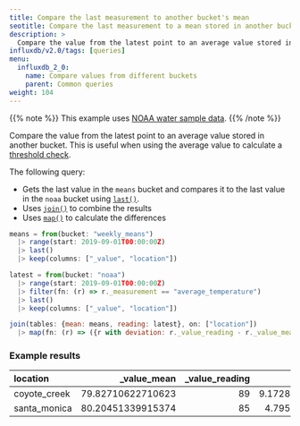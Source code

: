 ```yaml
---
title: Compare the last measurement to another bucket's mean
seotitle: Compare the last measurement to a mean stored in another bucket
description: >
  Compare the value from the latest point to an average value stored in another bucket. This is useful when using the average value to calculate a threshold check.
influxdb/v2.0/tags: [queries]
menu:
  influxdb_2_0:
    name: Compare values from different buckets
    parent: Common queries
weight: 104
---
```


{{% note %}}
This example uses [NOAA water sample data](/influxdb/v2.0/reference/sample-data/#noaa-water-sample-data).
{{% /note %}}

Compare the value from the latest point to an average value stored in another bucket. This is useful when using the average value to calculate a [threshold check](/influxdb/v2.0/monitor-alert/checks/create/#threshold-check).

The following query:
  - Gets the last value in the `means` bucket and compares it to the last value in the `noaa` bucket using [`last()`](/influxdb/v2.0/reference/flux/stdlib/built-in/transformations/selectors/last/).
  - Uses [`join()`](/influxdb/v2.0/reference/flux/stdlib/built-in/transformations/join/) to combine the results
  - Uses [`map()`](/influxdb/v2.0/reference/flux/stdlib/built-in/transformations/map/) to calculate the differences

  ```js
  means = from(bucket: "weekly_means")
    |> range(start: 2019-09-01T00:00:00Z)
    |> last()
    |> keep(columns: ["_value", "location"])

  latest = from(bucket: "noaa")
    |> range(start: 2019-09-01T00:00:00Z)
    |> filter(fn: (r) => r._measurement == "average_temperature")
    |> last()
    |> keep(columns: ["_value", "location"])

  join(tables: {mean: means, reading: latest}, on: ["location"])
    |> map(fn: (r) => ({r with deviation: r._value_reading - r._value_mean}))
  ```

### Example results

| location     | _value_mean       | _value_reading | deviation         |
|:--------     | -----------:      | --------------:| ---------:        |
| coyote_creek | 79.82710622710623 | 89             | 9.172893772893772 |
| santa_monica | 80.20451339915374 | 85             | 4.79548660084626  |
